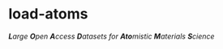 # load-atoms

_**L**arge **O**pen **A**ccess **D**atasets for **Ato**mistic **M**aterials **S**cience_

